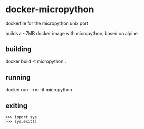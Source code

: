 # docker-micropython
dockerfile for the micropython unix port

builds a ~7MB docker image with micropython, based on alpine.

## building
docker build -t micropython .

## running
docker run --rm -it micropython

## exiting
    >>> import sys
    >>> sys.exit()
